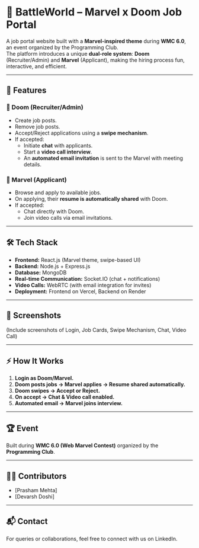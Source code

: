 # 🦸 BattleWorld – Marvel x Doom Job Portal

A job portal website built with a **Marvel-inspired theme** during **WMC 6.0**, an event organized by the Programming Club.  
The platform introduces a unique **dual-role system**: **Doom** (Recruiter/Admin) and **Marvel** (Applicant), making the hiring process fun, interactive, and efficient.

---

## 🚀 Features

### 👑 Doom (Recruiter/Admin)
- Create job posts.
- Remove job posts.
- Accept/Reject applications using a **swipe mechanism**.
- If accepted:
  - Initiate **chat** with applicants.
  - Start a **video call interview**.
  - An **automated email invitation** is sent to the Marvel with meeting details.

### 🦸 Marvel (Applicant)
- Browse and apply to available jobs.
- On applying, their **resume is automatically shared** with Doom.
- If accepted:
  - Chat directly with Doom.
  - Join video calls via email invitations.

---

## 🛠️ Tech Stack
- **Frontend:** React.js (Marvel theme, swipe-based UI)
- **Backend:** Node.js + Express.js
- **Database:** MongoDB
- **Real-time Communication:** Socket.IO (chat + notifications)
- **Video Calls:** WebRTC (with email integration for invites)
- **Deployment:** Frontend on Vercel, Backend on Render

---

## 📸 Screenshots
(Include screenshots of Login, Job Cards, Swipe Mechanism, Chat, Video Call)

---

## ⚡ How It Works
1. **Login as Doom/Marvel.**
2. **Doom posts jobs → Marvel applies → Resume shared automatically.**
3. **Doom swipes → Accept or Reject.**
4. **On accept → Chat & Video call enabled.**
5. **Automated email → Marvel joins interview.**

---

## 🏆 Event
Built during **WMC 6.0 (Web Marvel Contest)** organized by the **Programming Club**.  

---

## 👨‍💻 Contributors
- [Prasham Mehta]
- [Devarsh Doshi]

---

## 📬 Contact
For queries or collaborations, feel free to connect with us on LinkedIn.
